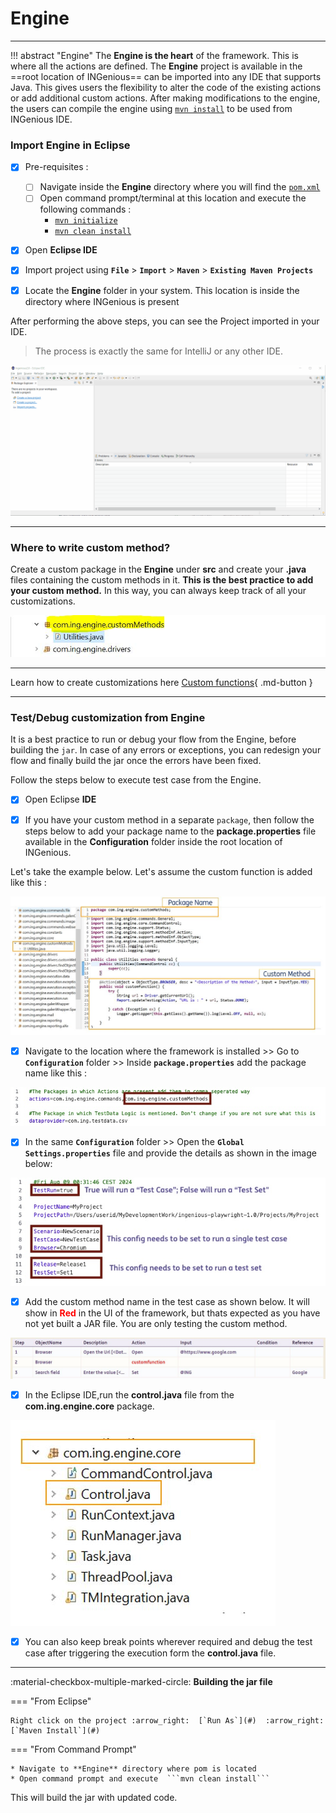 # Engine  
 -------------------------------------------

!!! abstract "Engine"
    The **Engine is the heart** of the framework. This is where all the actions are defined. The **Engine** project is available in the ==root location of INGenious== can be imported into any IDE that supports Java. This gives users the flexibility to alter the code of the existing actions or add additional custom actions. 
    After making modifications to the engine, the users can compile the engine using [`mvn install`](#) to be used from INGenious IDE.


### Import Engine in Eclipse

- [x] Pre-requisites :
    - [ ] Navigate inside the **Engine** directory where you will find the [`pom.xml`](#)
    - [ ] Open command prompt/terminal at this location and execute the following commands :
        -  [`mvn initialize`](#)
        -  [`mvn clean install`](#)

- [x] Open **Eclipse IDE**

- [x] Import project using **`File`** > **`Import`** > **`Maven`** > **`Existing Maven Projects`**

- [x] Locate the **Engine** folder in your system. This location is inside the directory where INGenious is present

After performing the above steps, you can see the Project imported in your IDE. 

>The process is exactly the same for IntelliJ or any other IDE.

![import](../img/engine/Import_MavenProject.gif "import")

----------

### Where to write custom method?

Create a custom package in the **Engine** under **src** and create your **.java** files containing the custom methods in it. **This is the best practice to add your custom method.** In this way, you can always keep track of all your customizations.


![package](../img/engine/1.JPG "package")

------------

Learn how to create customizations here  [Custom functions](customfunction.md){ .md-button } 



----------

### Test/Debug customization from Engine

It is a best practice to run or debug your flow from the Engine, before building the `jar`. In case of any errors or exceptions, you can redesign your flow and finally build the jar once the errors have been fixed.

Follow the steps below to execute test case from the Engine.


- [x] Open Eclipse **IDE**

- [X] If you have your custom method in a separate `package`, then follow the steps below to add your package name to the **package.properties** file available in the **Configuration** folder inside the root location of INGenious.

Let's take the example below. Let's assume the custom function is added like this :

![addpackage](../img/engine/3.JPG "addpackage")

- [X] Navigate to the location where the framework is installed >> Go to **`Configuration`** folder >> Inside **`package.properties`** add the package name like this :

![addpackage](../img/engine/2.JPG "addpackage")


- [x] In the same **`Configuration`** folder >> Open the **`Global Settings.properties`** file and provide the details as shown in the image below:

![settings](../img/engine/4.JPG "settings")


- [x] Add the custom method name in the test case as shown below. It will show in <span style="color:Red">**Red**</span> in the UI of the framework, but thats expected as you have not yet built a JAR file. You are only testing the custom method.

![control](../img/engine/6.JPG "control")

- [x] In the Eclipse IDE,run the **control.java** file from the **com.ing.engine.core** package.

![control](../img/engine/5.JPG "control")

- [x] You can also keep break points wherever required and debug the test case after triggering the execution form the **control.java** file.

-------------------------

:material-checkbox-multiple-marked-circle: **Building the jar file**

=== "From Eclipse"

    Right click on the project :arrow_right:  [`Run As`](#)  :arrow_right:  [`Maven Install`](#)

=== "From Command Prompt"

    * Navigate to **Engine** directory where pom is located 
    * Open command prompt and execute  ```mvn clean install```

This will build the jar with updated code.

